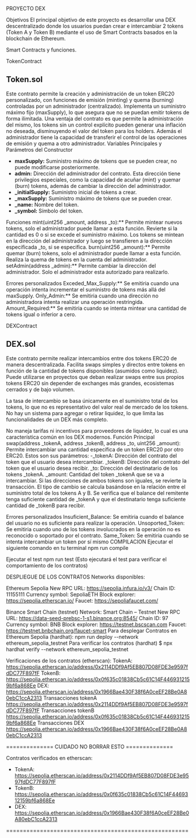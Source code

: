 PROYECTO DEX

Objetivos
El principal objetivo de este proyecto es desarrollar una DEX descentralizado donde los usuarios puedan crear e intercambiar 2 tokens (Token A y Token B) mediante el uso de Smart Contracts basados en la blockchain de Ethereum.

Smart Contracts y funciones.

TokenContract 
 ## Token.sol
Este contrato permite la creación y administración de un token ERC20 personalizado, con funciones de emisión (minting) y quema (burning) controladas por un administrador (centralizado). Implementa un suministro máximo fijo (maxSupply), lo que asegura que no se puedan emitir tokens de forma ilimitada. 
Una ventaja del contrato es que permite la administración del mismo, los tokens sin un control explícito pueden generar una inflación no deseada, disminuyendo el valor del token para los holders. Además el administrador tiene la capacidad de transferir el control de las operaciones de emisión y quema a otro administrador.
Variables Principales y Parámetros del Constructor
- **maxSupply:** Suministro máximo de tokens que se pueden crear, no puede modificarse posteriormente.
- **admin:** Dirección del administrador del contrato. Esta dirección tiene privilegios especiales, como la capacidad de acuñar (mint) y quemar (burn) tokens, además de cambiar la dirección del administrador.
- **_initialSupply:** Suministro inicial de tokens a crear.
- **_maxSupply:** Suministro máximo de tokens que se pueden crear.
- **_name:** Nombre del token.
- **_symbol:** Símbolo del token.

Funciones
mint(uint256 _amount, address _to):** Permite mintear nuevos tokens, solo el administrador puede llamar a esta función. Revierte si la cantidad es 0 o si se excede el suministro máximo. Los tokens se mintean en la dirección del administrador y luego se transfieren a la dirección especificada _to, si se especifica.
burn(uint256 _amount):** Permite quemar (burn) tokens, solo el administrador puede llamar a esta función. Realiza la quema de tokens en la cuenta del administrador.
setAdmin(address _admin):** Permite cambiar la dirección del administrador. Solo el administrador esta autorizado para realizarlo.

Errores personalizados
Exceded_Max_Supply:** Se emitiria cuando una operación intenta incrementar el suministro de tokens más allá del maxSupply.
Only_Admin:** Se emitiria cuando una dirección no administradora intenta realizar una operación restringida.
Amount_Required:** Se emitiria cuando se intenta mintear una cantidad de tokens igual o inferior a cero.


DEXContract
## DEX.sol
Este contrato permite realizar intercambios entre dos tokens ERC20 de manera descentralizada. Facilita swaps simples y directos entre tokens en función de la cantidad de tokens disponibles (asumidos como liquidez). Puede utilizarse en proyectos que deban realizar swaps entre sus propios tokens ERC20 sin depender de exchanges más grandes, ecosistemas cerrados y de bajo volumen.

La tasa de intercambio se basa únicamente en el suministro total de los tokens, lo que no es representativo del valor real de mercado de los tokens.
No hay un sistema para agregar o retirar liquidez, lo que limita las funcionalidades de un DEX más completo.

No maneja tarifas ni incentivos para proveedores de liquidez, lo cual es una característica común en los DEX modernos.
Función Principal
swap(address _tokenA, address _tokenB, address _to, uint256 _amount):  Permite intercambiar una cantidad específica de un token ERC20 por otro ERC20. Estos son sus parámetros:
-_tokenA: Dirección del contrato del token que el usuario desea intercambiar.
_tokenB: Dirección del contrato del token que el usuario desea recibir.
_to: Dirección del destinatario de los tokens _tokenA.
_amount: Cantidad del token _tokenA que se va a intercambiar.
Si las direcciones de ambos tokens son iguales, se revierte la transacción. El tipo de cambio se calcula basándose en la relación entre el suministro total de los tokens A y B. Se verifica que el balance del remitente tenga suficiente cantidad de _tokenA y que el destinatario tenga suficiente cantidad de _tokenB para recibir.

Errores personalizados
Insuficient_Balance: Se emitiria cuando el balance del usuario no es suficiente para realizar la operación.
Unsoported_Token: Se emitiria cuando uno de los tokens involucrados en la operación no es reconocido o soportado por el contrato. 
Same_Token: Se emitiria cuando se intenta intercambiar un token por sí mismo
COMPILACION
Ejecutar el siguiente comando en tu terminal
npm run compile

Ejecutar el test
npm run test
(Esto ejecutará el test para verificar el comportamiento de los contratos)

 
DESPLIEGUE DE LOS CONTRATOS
Networks disponibles:

Ethereum Sepolia
New RPC URL: https://sepolia.infura.io/v3/
Chain ID: 11155111
Currency symbol: SepoliaETH
Block explorer: https://sepolia.etherscan.io/
Faucet: https://sepoliafaucet.com/

Binance Smart Chain (testnet) 
Network: Smart Chain – Testnet
New RPC URL: https://data-seed-prebsc-1-s1.binance.org:8545/
Chain ID: 97
Currency symbol: BNB
Block explorer: https://testnet.bscscan.com
Faucet: https://testnet.bnbchain.org/faucet-smart
Para desplegar Contratos  en Ethereum Sepolia (hardhat):
npm run deploy --network ethereum_sepolia_testnet
Para verificar los contratos (hardhat)
$ npx hardhat verify --network ethereum_sepolia_testnet

Verificaciones de los contratos (etherscan):
TokenA: https://sepolia.etherscan.io/address/0x2114DDf9Af5EB807D08FDE3e9597fdDC77F897fF
TokenB: https://sepolia.etherscan.io/address/0x0f635c01838Cb5c61C14F4469312159bf6a868Ee
DEX: https://sepolia.etherscan.io/address/0x1966Bae430F38f6A0ceEF28Be0A80ebC1ccA2313
 Transacciones tokenA
https://sepolia.etherscan.io/address/0x2114DDf9Af5EB807D08FDE3e9597fdDC77F897fF
Transacciones tokenB
https://sepolia.etherscan.io/address/0x0f635c01838Cb5c61C14F4469312159bf6a868Ee
Transacciones DEX
https://sepolia.etherscan.io/address/0x1966Bae430F38f6A0ceEF28Be0A80ebC1ccA2313










==============  CUIDADO NO BORRAR ESTO  ==============

Contratos verificados en etherscan:
   - TokenA: https://sepolia.etherscan.io/address/0x2114DDf9Af5EB807D08FDE3e9597fdDC77F897fF
   - TokenB: https://sepolia.etherscan.io/address/0x0f635c01838Cb5c61C14F4469312159bf6a868Ee
   - DEX: https://sepolia.etherscan.io/address/0x1966Bae430F38f6A0ceEF28Be0A80ebC1ccA2313


======================================================
